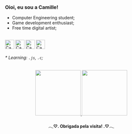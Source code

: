 ### Oioi, eu sou a Camille!

- Computer Engineering student;
- Game development enthusiast;
- Free time digital artist;

<div style="display: inline_block"><br>
  <img align="center" alt="Cami-HTML" height=30" width="30" src="https://cdn.jsdelivr.net/gh/devicons/devicon/icons/html5/html5-plain.svg"/>         
  <img align="center" alt="Cami-CSS" height="30" width="30" src="https://cdn.jsdelivr.net/gh/devicons/devicon/icons/css3/css3-plain.svg"/>          
  <img align="center" alt="Cami-Js" height="30" width="30" src="https://cdn.jsdelivr.net/gh/devicons/devicon/icons/javascript/javascript-plain.svg"/>        
  <img align="center" alt="Cami-C" height="30" width="30" src="https://cdn.jsdelivr.net/gh/devicons/devicon/icons/c/c-plain.svg"/>       
</div>

###### * Learning: `.js`, `.c`;

<div align="center">
<a href="https://github.com/Camille-Calo">
  <img height="150em" src="https://github-readme-stats.vercel.app/api?username=Camille-Calo&count_private=true&include_all_commits=true&show_icons=true&theme=dracula&hide_border=false&show_owner=true"/>
  <img height="150em" src="https://github-readme-stats.vercel.app/api/top-langs/?username=Camille-Calo&theme=dracula&hide_border=false&&layout=compact"/>
 </a>
 </div>

#### <div align="center"> 𓂃♡. Obrigada pela visita! .♡𓂃 </div>
